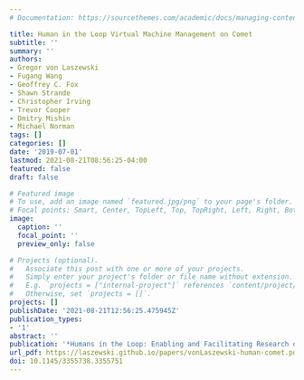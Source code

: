 ```yaml
---
# Documentation: https://sourcethemes.com/academic/docs/managing-content/

title: Human in the Loop Virtual Machine Management on Comet
subtitle: ''
summary: ''
authors:
- Gregor von Laszewski
- Fugang Wang
- Geoffrey C. Fox
- Shawn Strande
- Christopher Irving
- Trevor Cooper
- Dmitry Mishin
- Michael Norman
tags: []
categories: []
date: '2019-07-01'
lastmod: 2021-08-21T08:56:25-04:00
featured: false
draft: false

# Featured image
# To use, add an image named `featured.jpg/png` to your page's folder.
# Focal points: Smart, Center, TopLeft, Top, TopRight, Left, Right, BottomLeft, Bottom, BottomRight.
image:
  caption: ''
  focal_point: ''
  preview_only: false

# Projects (optional).
#   Associate this post with one or more of your projects.
#   Simply enter your project's folder or file name without extension.
#   E.g. `projects = ["internal-project"]` references `content/project/deep-learning/index.md`.
#   Otherwise, set `projects = []`.
projects: []
publishDate: '2021-08-21T12:56:25.475945Z'
publication_types:
- '1'
abstract: ''
publication: '*Humans in the Loop: Enabling and Facilitating Research on Cloud Computing*'
url_pdf: https://laszewski.github.io/papers/vonLaszewski-human-comet.pdf
doi: 10.1145/3355738.3355751
---
```


